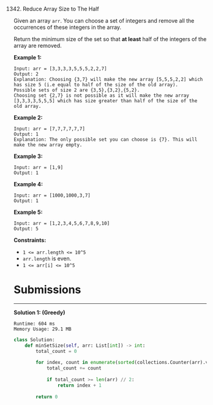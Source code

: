 1342. Reduce Array Size to The Half

Given an array `arr`.  You can choose a set of integers and remove all the occurrences of these integers in the array.

Return the minimum size of the set so that **at least** half of the integers of the array are removed.

 

**Example 1:**
```
Input: arr = [3,3,3,3,5,5,5,2,2,7]
Output: 2
Explanation: Choosing {3,7} will make the new array [5,5,5,2,2] which has size 5 (i.e equal to half of the size of the old array).
Possible sets of size 2 are {3,5},{3,2},{5,2}.
Choosing set {2,7} is not possible as it will make the new array [3,3,3,3,5,5,5] which has size greater than half of the size of the old array.
```

**Example 2:**
```
Input: arr = [7,7,7,7,7,7]
Output: 1
Explanation: The only possible set you can choose is {7}. This will make the new array empty.
```

**Example 3:**
```
Input: arr = [1,9]
Output: 1
```

**Example 4:**
```
Input: arr = [1000,1000,3,7]
Output: 1
```

**Example 5:**
```
Input: arr = [1,2,3,4,5,6,7,8,9,10]
Output: 5
```

**Constraints:**

* `1 <= arr.length <= 10^5`
* `arr.length` is even.
* `1 <= arr[i] <= 10^5`

# Submissions
---
**Solution 1: (Greedy)**
```
Runtime: 604 ms
Memory Usage: 29.1 MB
```
```python
class Solution:
    def minSetSize(self, arr: List[int]) -> int:
        total_count = 0
        
        for index, count in enumerate(sorted(collections.Counter(arr).values(), reverse=True)):
            total_count += count
            
            if total_count >= len(arr) // 2:
                return index + 1
        
        return 0
```